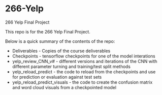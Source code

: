 # 266-Yelp
266 Yelp Final Project

This repo is for the 266 Yelp Final Project. 

Below is a quick summary of the contents of the repo:
* Deliverables - Copies of the course deliverables 
* Checkpoints - tensorflow checkpoints for one of the model interations
* yelp_review_CNN_v# - different versions and iterations of the CNN with different parameter turning and training/test split methods
* yelp_reload_predict - the code to reload from the checkpoints and use for prediction or evaluation against test sets
* yelp_reload_predict_visuals - the code to create the confusion matrix and word cloud visuals from a checkpointed model
